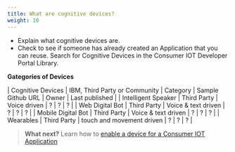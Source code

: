 ```yaml
---
title: What are cognitive devices?
weight: 10
---
```

  * Explain what cognitive devices are.
  * Check to see if someone has already created an Application that you can reuse. Search for Cognitive Devices in the Consumer IOT Developer Portal Library.

  **Gategories of Devices**

  | Cognitive Devices | IBM, Third Party or Community | Category | Sample Github URL | Owner | Last published |
  | Intelligent Speaker |  Third Party | Voice driven | ? | ? | ? |
  | Web Digital Bot |  Third Party | Voice & text driven | ? | ? | ? |
  | Mobile Digital Bot |  Third Party | Voice & text driven | ? | ? | ? |
  | Wearables |  Third Party | touch and movement driven | ? | ? | ? |

> **What next?** Learn how to [enable a device for a Consumer IOT Application]({{site.baseurl}}/cognitive-devices/enable-devices)
